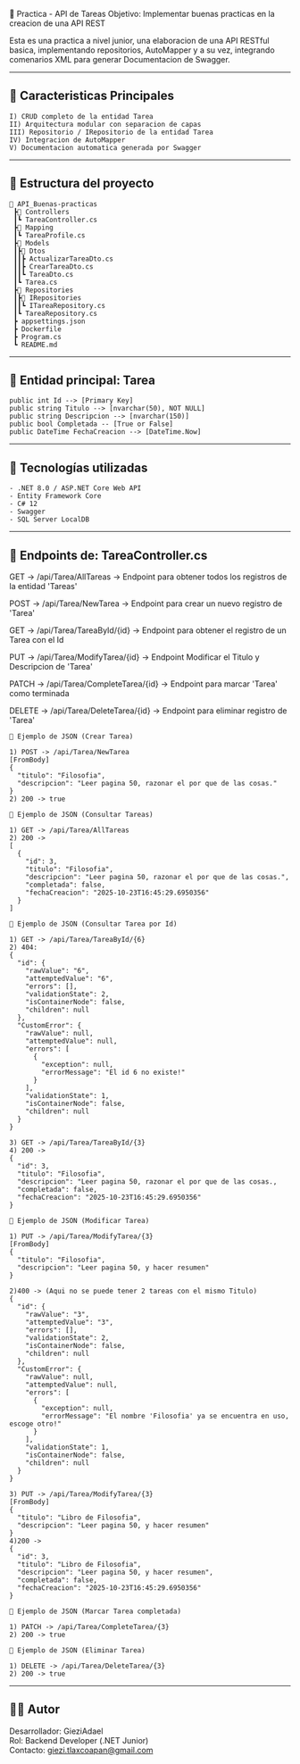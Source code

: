 ﻿🧩 Practica - API de Tareas
Objetivo: Implementar buenas practicas en la creacion de una API REST

Esta es una practica a nivel junior, una elaboracion de una API RESTful basica, 
implementando repositorios, AutoMapper y a su vez, integrando comenarios XML para generar Documentacion 
de Swagger.

------------------------------------------------------------
🚀 Caracteristicas Principales
------------------------------------------------------------
```
I) CRUD completo de la entidad Tarea
II) Arquitectura modular con separacion de capas
III) Repositorio / IRepositorio de la entidad Tarea
IV) Integracion de AutoMapper
V) Documentacion automatica generada por Swagger
```

------------------------------------------------------------
🧱 Estructura del proyecto
------------------------------------------------------------
```
📁 API_Buenas-practicas
 ┣📁 Controllers
 ┃┗ TareaController.cs
 ┣📁 Mapping
 ┃┗ TareaProfile.cs
 ┣📁 Models
 ┃┣📁 Dtos
 ┃┃┣ ActualizarTareaDto.cs
 ┃┃┣ CrearTareaDto.cs
 ┃┃┗ TareaDto.cs
 ┃┗ Tarea.cs
 ┣📁 Repositories
 ┃┣📁 IRepositories
 ┃┃┗ ITareaRepository.cs
 ┃┗ TareaRepository.cs
 ┣ appsettings.json
 ┣ Dockerfile
 ┣ Program.cs
 ┗ README.md

```

------------------------------------------------------------
🧩 Entidad principal: Tarea
------------------------------------------------------------
```
public int Id --> [Primary Key]
public string Titulo --> [nvarchar(50), NOT NULL]
public string Descripcion --> [nvarchar(150)]
public bool Completada -- [True or False]
public DateTime FechaCreacion --> [DateTime.Now]
```

------------------------------------------------------------
🧰 Tecnologías utilizadas
------------------------------------------------------------
```
- .NET 8.0 / ASP.NET Core Web API
- Entity Framework Core
- C# 12
- Swagger
- SQL Server LocalDB
```


------------------------------------------------------------
🔗 Endpoints de: TareaController.cs
------------------------------------------------------------
GET -> /api/Tarea/AllTareas -> Endpoint para obtener todos los registros de la entidad 'Tareas'

POST -> /api/Tarea/NewTarea -> Endpoint para crear un nuevo registro de 'Tarea'

GET -> /api/Tarea/TareaById/{id} -> Endpoint para obtener el registro de un Tarea con el Id

PUT -> /api/Tarea/ModifyTarea/{id} -> Endpoint Modificar el Titulo y Descripcion de 'Tarea'

PATCH -> /api/Tarea/CompleteTarea/{id} -> Endpoint para marcar 'Tarea' como terminada

DELETE -> /api/Tarea/DeleteTarea/{id} -> Endpoint para eliminar registro de 'Tarea'



```
💾 Ejemplo de JSON (Crear Tarea)

1) POST -> /api/Tarea/NewTarea
[FromBody]
{
  "titulo": "Filosofia",
  "descripcion": "Leer pagina 50, razonar el por que de las cosas."
}
2) 200 -> true

💾 Ejemplo de JSON (Consultar Tareas)

1) GET -> /api/Tarea/AllTareas
2) 200 ->
[
  {
    "id": 3,
    "titulo": "Filosofia",
    "descripcion": "Leer pagina 50, razonar el por que de las cosas.",
    "completada": false,
    "fechaCreacion": "2025-10-23T16:45:29.6950356"
  }
]

💾 Ejemplo de JSON (Consultar Tarea por Id)

1) GET -> /api/Tarea/TareaById/{6}
2) 404:
{
  "id": {
    "rawValue": "6",
    "attemptedValue": "6",
    "errors": [],
    "validationState": 2,
    "isContainerNode": false,
    "children": null
  },
  "CustomError": {
    "rawValue": null,
    "attemptedValue": null,
    "errors": [
      {
        "exception": null,
        "errorMessage": "El id 6 no existe!"
      }
    ],
    "validationState": 1,
    "isContainerNode": false,
    "children": null
  }
}

3) GET -> /api/Tarea/TareaById/{3}
4) 200 ->
{
  "id": 3,
  "titulo": "Filosofia",
  "descripcion": "Leer pagina 50, razonar el por que de las cosas.,
  "completada": false,
  "fechaCreacion": "2025-10-23T16:45:29.6950356"
}

💾 Ejemplo de JSON (Modificar Tarea)

1) PUT -> /api/Tarea/ModifyTarea/{3}
[FromBody]
{
  "titulo": "Filosofia",
  "descripcion": "Leer pagina 50, y hacer resumen"
}

2)400 -> (Aqui no se puede tener 2 tareas con el mismo Titulo)
{
  "id": {
    "rawValue": "3",
    "attemptedValue": "3",
    "errors": [],
    "validationState": 2,
    "isContainerNode": false,
    "children": null
  },
  "CustomError": {
    "rawValue": null,
    "attemptedValue": null,
    "errors": [
      {
        "exception": null,
        "errorMessage": "El nombre 'Filosofia' ya se encuentra en uso, escoge otro!"
      }
    ],
    "validationState": 1,
    "isContainerNode": false,
    "children": null
  }
}

3) PUT -> /api/Tarea/ModifyTarea/{3}
[FromBody]
{
  "titulo": "Libro de Filosofia",
  "descripcion": "Leer pagina 50, y hacer resumen"
}
4)200 ->
{
  "id": 3,
  "titulo": "Libro de Filosofia",
  "descripcion": "Leer pagina 50, y hacer resumen",
  "completada": false,
  "fechaCreacion": "2025-10-23T16:45:29.6950356"
}

💾 Ejemplo de JSON (Marcar Tarea completada)

1) PATCH -> /api/Tarea/CompleteTarea/{3}
2) 200 -> true

💾 Ejemplo de JSON (Eliminar Tarea)

1) DELETE -> /api/Tarea/DeleteTarea/{3}
2) 200 -> true
```

------------------------------------------------------------
🧑‍💻 Autor
------------------------------------------------------------
Desarrollador: GieziAdael<br>
Rol: Backend Developer (.NET Junior)<br>
Contacto: giezi.tlaxcoapan@gmail.com

